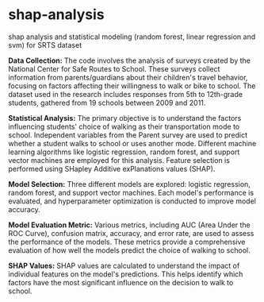 # shap-analysis
shap analysis and statistical modeling (random forest, linear regression and svm) for SRTS dataset

**Data Collection:** The code involves the analysis of surveys created by the National Center for Safe Routes to School. These surveys collect information from parents/guardians about their children's travel behavior, focusing on factors affecting their willingness to walk or bike to school. The dataset used in the research includes responses from 5th to 12th-grade students, gathered from 19 schools between 2009 and 2011.

**Statistical Analysis:** The primary objective is to understand the factors influencing students' choice of walking as their transportation mode to school. Independent variables from the Parent survey are used to predict whether a student walks to school or uses another mode. Different machine learning algorithms like logistic regression, random forest, and support vector machines are employed for this analysis. Feature selection is performed using SHapley Additive exPlanations values (SHAP).

**Model Selection:** Three different models are explored: logistic regression, random forest, and support vector machines. Each model's performance is evaluated, and hyperparameter optimization is conducted to improve model accuracy.

**Model Evaluation Metric:**  Various metrics, including AUC (Area Under the ROC Curve), confusion matrix, accuracy, and error rate, are used to assess the performance of the models. These metrics provide a comprehensive evaluation of how well the models predict the choice of walking to school.

**SHAP Values:**  SHAP values are calculated to understand the impact of individual features on the model's predictions. This helps identify which factors have the most significant influence on the decision to walk to school.
